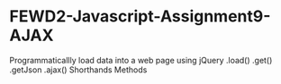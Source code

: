 # FEWD2-Javascript-Assignment9-AJAX
Programmaticallly load data into a web page using jQuery .load() .get() .getJson .ajax() Shorthands Methods 
